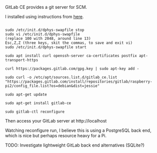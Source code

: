 GitLab CE provides a git server for SCM.

I installed using instructions from [here](https://howtoraspberrypi.com/private-git-raspberry-gitlab/).

```shell

sudo /etc/init.d/dphys-swapfile stop
sudo vi /etc/init.d/dphys-swapfile
(replace 100 with 2048, around line 13)
Esc,Z,Z (three keys, skit the commas, to save and exit vi)
sudo /etc/init.d/dphys-swapfile start

sudo apt install curl openssh-server ca-certificates postfix apt-transport-https

curl https://packages.gitlab.com/gpg.key | sudo apt-key add -

sudo curl -o /etc/apt/sources.list.d/gitlab_ce.list "https://packages.gitlab.com/install/repositories/gitlab/raspberry-pi2/config_file.list?os=debian&dist=jessie"

sudo apt-get update
 
sudo apt-get install gitlab-ce

sudo gitlab-ctl reconfigure

```

Then access your GitLab server at http://localhost

Watching reconfigure run, I believe this is using a PostgreSQL back end, which is nice but perhaps resource heavy for a Pi.

TODO: Investigate lightweight GitLab back end alternatives (SQLite?)

